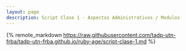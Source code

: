 ```yaml
---
layout: page
description: Script Clase 1 - Aspectos Administrativos / Modulos
---
```


{% remote_markdown https://raw.githubusercontent.com/tadp-utn-frba/tadp-utn-frba.github.io/ruby-age/script-clase-1.md %}
